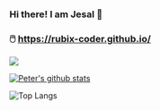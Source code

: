 ### Hi there! I am Jesal 👋
### 🖱️ https://rubix-coder.github.io/

<p align="left"> <img src="https://komarev.com/ghpvc/?username=rubix-coder&label=MyProfileViews&color=blue&style=plastic%22%20alt=%22rubix-coder" /> </p>

[![Peter's github stats](https://github-readme-stats.vercel.app/api?username=rubix-coder)](https://github.com/rubix-coder/github-readme-stats)

![Top Langs](https://github-readme-stats.vercel.app/api/top-langs/?username=rubix-coder&layout=compact)

